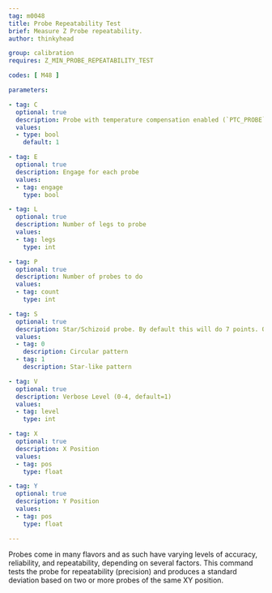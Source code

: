 ```yaml
---
tag: m0048
title: Probe Repeatability Test
brief: Measure Z Probe repeatability.
author: thinkyhead

group: calibration
requires: Z_MIN_PROBE_REPEATABILITY_TEST

codes: [ M48 ]

parameters:

- tag: C
  optional: true
  description: Probe with temperature compensation enabled (`PTC_PROBE`, `PTC_BED`, `PTC_HOTEND`)
  values:
  - type: bool
    default: 1

- tag: E
  optional: true
  description: Engage for each probe
  values:
  - tag: engage
    type: bool

- tag: L
  optional: true
  description: Number of legs to probe
  values:
  - tag: legs
    type: int

- tag: P
  optional: true
  description: Number of probes to do
  values:
  - tag: count
    type: int

- tag: S
  optional: true
  description: Star/Schizoid probe. By default this will do 7 points. Override with `L`.
  values:
  - tag: 0
    description: Circular pattern
  - tag: 1
    description: Star-like pattern

- tag: V
  optional: true
  description: Verbose Level (0-4, default=1)
  values:
  - tag: level
    type: int

- tag: X
  optional: true
  description: X Position
  values:
  - tag: pos
    type: float

- tag: Y
  optional: true
  description: Y Position
  values:
  - tag: pos
    type: float

---
```


Probes come in many flavors and as such have varying levels of accuracy, reliability, and repeatability, depending on several factors. This command tests the probe for repeatability (precision) and produces a standard deviation based on two or more probes of the same XY position.
